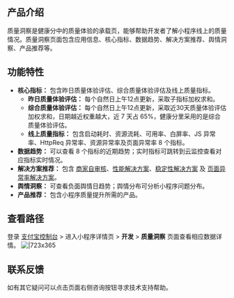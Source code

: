 
## 产品介绍
质量洞察是健康分中的质量体验的承载页，能够帮助开发者了解小程序线上的质量情况。质量洞察页面包含应用信息、核心指标、数据趋势、解决方案推荐、舆情洞察、产品推荐等。

## 功能特性
- **核心指标：** 包含昨日质量体验评估、综合质量体验评估及线上质量指标。
   - **昨日质量体验评估：** 每个自然日上午12点更新，采取子指标加权求和。
   - **综合质量体验评估：** 每个自然日上午12点更新，采取近30天质量体验评估加权求和，日期越近权重越大，近 7 天占 65%，健康分里采用的是综合质量体验评估。
   - **线上质量指标：** 包含启动耗时、资源流耗、可用率、白屏率、JS 异常率、HttpReq 异常率、资源异常率及页面异常率 8 个指标。
- **数据趋势：** 可以查看 8 个指标的近期趋势；实时指标可跳转到云监控查看对应指标实时情况。
- **解决方案推荐：** 包含 [商家自审核](https://opendocs.alipay.com/mini/ide/examine)、[性能解决方案](https://opendocs.alipay.com/mini/introduce/PerformanceSolution)、[稳定性解决方案](https://opendocs.alipay.com/mini/performance/whitescreen) 及 [页面异常率解决方案](https://opendocs.alipay.com/mini/component/access)。
- **舆情洞察：** 可查看负面舆情日趋势；舆情分布可分析小程序问题分布。
- **产品推荐：** 包含小程序质量提升所需的产品。

## 查看路径
登录 [支付宝控制台](https://open.alipay.com/platform/developerIndex.htm;jsessionid=285400482406559DBC1E75E5EC1D32C5) > 进入小程序详情页 > **开发** > **质量洞察** 页面查看相应数据详情。
![|723x365](https://cdn.nlark.com/yuque/0/2021/png/179989/1640920573829-6f024516-612a-4423-babd-add19a3d4416.png?x-oss-process=image%2Fresize%2Cw_1423)

## 联系反馈
如有其它疑问可以点击页面右侧咨询按钮寻求技术支持帮助。
